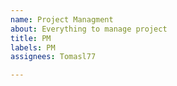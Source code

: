 ```yaml
---
name: Project Managment
about: Everything to manage project
title: PM
labels: PM
assignees: Tomasl77

---
```



